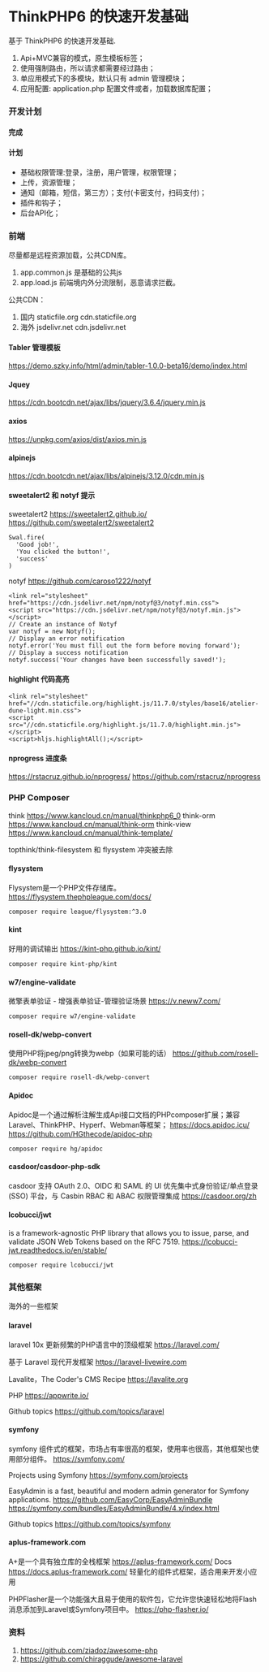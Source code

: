 # ThinkPHP6 的快速开发基础

基于 ThinkPHP6 的快速开发基础.

1. Api+MVC兼容的模式，原生模板标签；
2. 使用强制路由，所以请求都需要经过路由；
3. 单应用模式下的多模块，默认只有 admin 管理模块；
4. 应用配置: application.php 配置文件或者，加载数据库配置；

### 开发计划

#### 完成

#### 计划

- 基础权限管理:登录，注册，用户管理，权限管理；
- 上传，资源管理；
- 通知（邮箱，短信，第三方）；支付(卡密支付，扫码支付)；
- 插件和钩子；
- 后台API化；

### 前端

尽量都是远程资源加载，公共CDN库。

1. app.common.js 是基础的公共js
2. app.load.js 前端境内外分流限制，恶意请求拦截。

公共CDN：

1. 国内 staticfile.org cdn.staticfile.org
2. 海外 jsdelivr.net cdn.jsdelivr.net

#### Tabler 管理模板
https://demo.szky.info/html/admin/tabler-1.0.0-beta16/demo/index.html

#### Jquey
https://cdn.bootcdn.net/ajax/libs/jquery/3.6.4/jquery.min.js

#### axios
https://unpkg.com/axios/dist/axios.min.js

#### alpinejs
https://cdn.bootcdn.net/ajax/libs/alpinejs/3.12.0/cdn.min.js

#### sweetalert2 和 notyf 提示

sweetalert2
https://sweetalert2.github.io/
https://github.com/sweetalert2/sweetalert2
```
Swal.fire(
  'Good job!',
  'You clicked the button!',
  'success'
)
```

notyf
https://github.com/caroso1222/notyf
```
<link rel="stylesheet" href="https://cdn.jsdelivr.net/npm/notyf@3/notyf.min.css">
<script src="https://cdn.jsdelivr.net/npm/notyf@3/notyf.min.js"></script>
// Create an instance of Notyf
var notyf = new Notyf();
// Display an error notification
notyf.error('You must fill out the form before moving forward');
// Display a success notification
notyf.success('Your changes have been successfully saved!');
```

#### highlight 代码高亮
```
<link rel="stylesheet" href="//cdn.staticfile.org/highlight.js/11.7.0/styles/base16/atelier-dune-light.min.css">
<script src="//cdn.staticfile.org/highlight.js/11.7.0/highlight.min.js"></script>
<script>hljs.highlightAll();</script>
```
#### nprogress 进度条
https://rstacruz.github.io/nprogress/
https://github.com/rstacruz/nprogress

### PHP Composer

think
https://www.kancloud.cn/manual/thinkphp6_0
think-orm
https://www.kancloud.cn/manual/think-orm
think-view
https://www.kancloud.cn/manual/think-template/

topthink/think-filesystem 和 flysystem 冲突被去除


#### flysystem
Flysystem是一个PHP文件存储库。
https://flysystem.thephpleague.com/docs/
```
composer require league/flysystem:^3.0
```

#### kint
好用的调试输出
https://kint-php.github.io/kint/
```
composer require kint-php/kint
```

#### w7/engine-validate
微擎表单验证 - 增强表单验证-管理验证场景
https://v.neww7.com/
```
composer require w7/engine-validate
```

#### rosell-dk/webp-convert
使用PHP将jpeg/png转换为webp（如果可能的话）
https://github.com/rosell-dk/webp-convert
```
composer require rosell-dk/webp-convert
```


#### Apidoc
Apidoc是一个通过解析注解生成Api接口文档的PHPcomposer扩展；兼容Laravel、ThinkPHP、Hyperf、Webman等框架；
https://docs.apidoc.icu/
https://github.com/HGthecode/apidoc-php

```
composer require hg/apidoc
```

#### casdoor/casdoor-php-sdk
casdoor 支持 OAuth 2.0、OIDC 和 SAML 的 UI 优先集中式身份验证/单点登录 (SSO) 平台，与 Casbin RBAC 和 ABAC 权限管理集成
https://casdoor.org/zh


#### lcobucci/jwt
is a framework-agnostic PHP library that allows you to issue, parse, and validate JSON Web Tokens based on the RFC 7519.
https://lcobucci-jwt.readthedocs.io/en/stable/
```
composer require lcobucci/jwt
```


### 其他框架

海外的一些框架

#### laravel 

laravel 10x 更新频繁的PHP语言中的顶级框架
https://laravel.com/

基于 Laravel 现代开发框架
https://laravel-livewire.com

Lavalite，The Coder's CMS Recipe
https://lavalite.org

PHP 
https://appwrite.io/

Github topics
https://github.com/topics/laravel

#### symfony

symfony 组件式的框架，市场占有率很高的框架，使用率也很高，其他框架也使用部分组件。
https://symfony.com/

Projects using Symfony
https://symfony.com/projects

EasyAdmin is a fast, beautiful and modern admin generator for Symfony applications. 
https://github.com/EasyCorp/EasyAdminBundle
https://symfony.com/bundles/EasyAdminBundle/4.x/index.html

Github topics
https://github.com/topics/symfony


#### aplus-framework.com

A+是一个具有独立库的全栈框架
https://aplus-framework.com/
Docs
https://docs.aplus-framework.com/
轻量化的组件式框架，适合用来开发小应用

PHPFlasher是一个功能强大且易于使用的软件包，它允许您快速轻松地将Flash消息添加到Laravel或Symfony项目中。
https://php-flasher.io/

### 资料

1. https://github.com/ziadoz/awesome-php
2. https://github.com/chiraggude/awesome-laravel